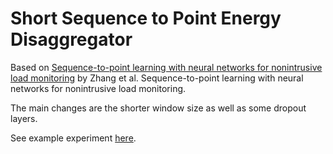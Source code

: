 # Short Sequence to Point Energy Disaggregator

Based on [Sequence-to-point learning with neural networks for nonintrusive load monitoring](https://arxiv.org/abs/1612.09106) by Zhang et al. Sequence-to-point learning with neural networks for nonintrusive load monitoring.

The main changes are the shorter window size as well as some dropout layers.

See example experiment [here](https://github.com/OdysseasKr/neural-disaggregator/blob/master/ShortSeq2Point/ShortSeq2Point-example.ipynb).
